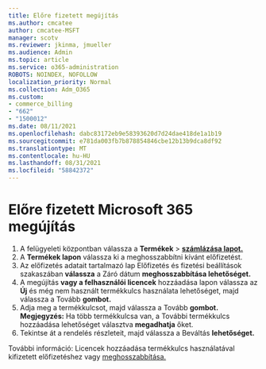 ```yaml
---
title: Előre fizetett megújítás
ms.author: cmcatee
author: cmcatee-MSFT
manager: scotv
ms.reviewer: jkinma, jmueller
ms.audience: Admin
ms.topic: article
ms.service: o365-administration
ROBOTS: NOINDEX, NOFOLLOW
localization_priority: Normal
ms.collection: Adm_O365
ms.custom:
- commerce_billing
- "662"
- "1500012"
ms.date: 08/11/2021
ms.openlocfilehash: dabc83172eb9e58393620d7d24dae418de1a1b19
ms.sourcegitcommit: e781da003fb7b878854846cbe12b13b9dca8df92
ms.translationtype: MT
ms.contentlocale: hu-HU
ms.lasthandoff: 08/31/2021
ms.locfileid: "58842372"
---
```

# <a name="prepaid-microsoft-365-renewal"></a>Előre fizetett Microsoft 365 megújítás

1. A felügyeleti központban válassza a **Termékek** \> **[számlázása lapot.](https://go.microsoft.com/fwlink/p/?linkid=842054)**
2. A **Termékek lapon** válassza ki a meghosszabbítni kívánt előfizetést.
3. Az előfizetés adatait tartalmazó lap Előfizetés és fizetési beállítások szakaszában **válassza** a Záró dátum **meghosszabbítása lehetőséget.**
4. A megújítás **vagy a felhasználói licencek** hozzáadása lapon válassza az **Új** és még nem használt termékkulcs használata lehetőséget, majd válassza a Tovább **gombot.**
5. Adja meg a termékkulcsot, majd válassza a Tovább **gombot.**
    **Megjegyzés:** Ha több termékkulcsa van, a További termékkulcs hozzáadása lehetőséget választva **megadhatja** őket.
6. Tekintse át a rendelés részleteit, majd válassza a Beváltás **lehetőséget.**

További információ: Licencek hozzáadása termékkulcs használatával kifizetett előfizetéshez vagy [meghosszabbítása.](https://docs.microsoft.com/microsoft-365/commerce/licenses/add-licenses-using-product-key)